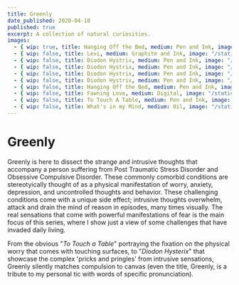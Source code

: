 ```yaml
---
title: Greenly
date_published: 2020-04-18
published: true
excerpt: A collection of natural curiosities.
images:
  - { wip: true, title: Hanging Off the Bed, medium: Pen and Ink, image: "/static/images/1-hanging-off-the-bed.webp" }
  - { wip: false, title: Levi, medium: Graphite and Ink, image: "/static/images/2+levi_graphite-and-ink.webp" }
  - { wip: false, title: Diodon Hystrix, medium: Pen and Ink, image: "/static/images/4+Diodon-Hystrix_Pen-and-Ink.jpg" }
  - { wip: false, title: Diodon Hystrix, medium: Pen and Ink, image: "/static/images/5+Diodon-Hystrix_Pen-and-Ink.jpg" }
  - { wip: false, title: Diodon Hystrix, medium: Pen and Ink, image: "/static/images/6+Diodon-Hystrix_Pen-and-Ink.jpg" }
  - { wip: false, title: Diodon Hystrix, medium: Pen and Ink, image: "/static/images/7+Diodon-Hystrix_Pen-and-Ink.jpg" }
  - { wip: false, title: Hanging Off the Bed, medium: Pen and Ink, image: "/static/images/Hanging Off the Bed_Pen and Ink.jpg" }
  - { wip: false, title: Fawning Love, medium: Digital, image: "/static/images/Fawning Love.png" }
  - { wip: false, title: To Touch A Table, medium: Pen and Ink, image: "/static/images/To Touch A Table_Pen and Ink.JPG" }
  - { wip: false, title: What's in my Mind, medium: Oil, image: "/static/images/What's in my Mind_Oil.jpg" }
---
```


# Greenly

Greenly is here to dissect the strange and intrusive thoughts that accompany a person suffering from Post Traumatic Stress Disorder and Obsessive Compulsive Disorder. These commonly comorbid conditions are stereotyically thought of as a physical manifestation of worry, anxiety, depression, and uncontrolled thoughts and behavior. These challenging conditions come with a unique side effect; intrusive thoughts overwhelm, attack and drain the mind of reason in episodes, many times visually. The real sensations that come with powerful manifestations of fear is the main focus of this series, where I show just a view of some challenges that have invaded daily living.

From the obvious "*To Touch a Table*" portraying the fixation on the physical worry that comes with touching surfaces, to "*Diodon Hysterix*" that showcase the complex 'pricks and pringles' from intrusive sensations, Greenly silently matches compulsion to canvas (even the title, Greenly, is a tribute to my personal tic with words of specific pronunciation).
